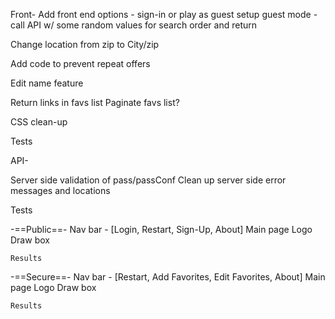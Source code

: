 

Front-
Add front end options - sign-in or play as guest
    setup guest mode - call API w/ some random values for search order and return

Change location from zip to City/zip

Add code to prevent repeat offers

Edit name feature

Return links in favs list
Paginate favs list?

CSS clean-up 


Tests



API-

Server side validation of pass/passConf
Clean up server side error messages and locations


Tests






-==Public==-
Nav bar - [Login, Restart, Sign-Up, About]
Main page
    Logo
    Draw box

    Results


-==Secure==-
Nav bar - [Restart, Add Favorites, Edit Favorites, About]
Main page
    Logo
    Draw box

    Results



